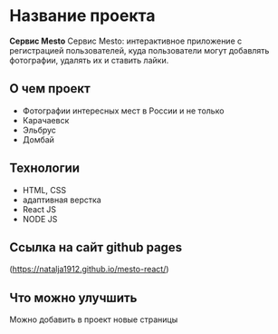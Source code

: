 # Название проекта
**Сервис Mesto**
Сервис Mesto: интерактивное приложение с регистрацией пользователей, куда пользователи могут добавлять фотографии, удалять их и ставить лайки.

## О чем проект
 * Фотографии интересных мест в России и не только
 * Карачаевск
 * Эльбрус
 * Домбай


## Технологии
 * HTML, CSS
 * адаптивная верстка
 * React JS
 * NODE JS

## Ссылка на сайт github pages 
(https://natalja1912.github.io/mesto-react/)

## Что можно улучшить
Можно добавить в проект новые страницы
